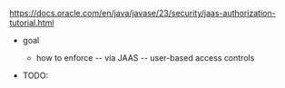 https://docs.oracle.com/en/java/javase/23/security/jaas-authorization-tutorial.html

* goal
  * how to enforce -- via JAAS -- user-based access controls

* TODO: